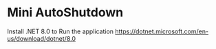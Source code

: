 # Mini AutoShutdown

Install .NET 8.0 to Run the application
https://dotnet.microsoft.com/en-us/download/dotnet/8.0
